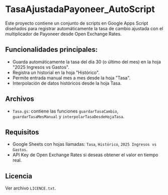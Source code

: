 # TasaAjustadaPayoneer_AutoScript

Este proyecto contiene un conjunto de scripts en Google Apps Script diseñados para registrar automáticamente la tasa de cambio ajustada con el multiplicador de Payoneer desde Open Exchange Rates.

## Funcionalidades principales:
- Guarda automáticamente la tasa del día 30 (o último del mes) en la hoja "2025 Ingresos vs Gastos".
- Registra un historial en la hoja "Histórico".
- Permite entrada manual mes a mes desde la hoja "Tasa".
- Interpolación de datos históricos desde la hoja Tasa.

## Archivos
- `Tasa.gs`: contiene las funciones `guardarTasaCambio`, `guardarTasaMesManual` y `interpolarTasaDesdeHojaTasa`.

## Requisitos
- Google Sheets con hojas llamadas: `Tasa`, `Histórico`, `2025 Ingresos vs Gastos`.
- API Key de Open Exchange Rates si deseas obtener el valor en tiempo real.

## Licencia
Ver archivo `LICENCE.txt`.
